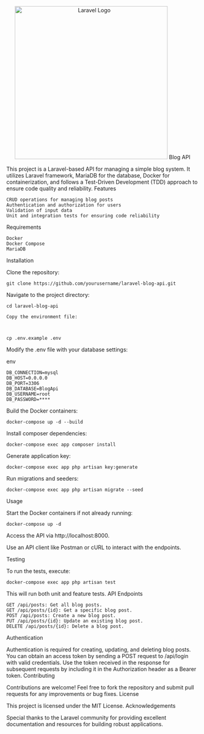 <p align="center"><a href="https://laravel.com" target="_blank"><img src="https://raw.githubusercontent.com/laravel/art/master/logo-lockup/5%20SVG/2%20CMYK/1%20Full%20Color/laravel-logolockup-cmyk-red.svg" width="400" alt="Laravel Logo"></a>
Blog API</p>


This project is a Laravel-based API for managing a simple blog system. It utilizes Laravel framework, MariaDB for the database, Docker for containerization, and follows a Test-Driven Development (TDD) approach to ensure code quality and reliability.
Features

    CRUD operations for managing blog posts
    Authentication and authorization for users
    Validation of input data
    Unit and integration tests for ensuring code reliability

Requirements

    Docker
    Docker Compose
    MariaDB

Installation

Clone the repository:


    git clone https://github.com/yourusername/laravel-blog-api.git

Navigate to the project directory:



    cd laravel-blog-api

    Copy the environment file:



    cp .env.example .env

Modify the .env file with your database settings:

env

    DB_CONNECTION=mysql
    DB_HOST=0.0.0.0
    DB_PORT=3306
    DB_DATABASE=BlogApi
    DB_USERNAME=root
    DB_PASSWORD=****

Build the Docker containers:



    docker-compose up -d --build

Install composer dependencies:



    docker-compose exec app composer install

Generate application key:



    docker-compose exec app php artisan key:generate

Run migrations and seeders:



    docker-compose exec app php artisan migrate --seed

Usage

Start the Docker containers if not already running:

    

    docker-compose up -d

Access the API via http://localhost:8000.

Use an API client like Postman or cURL to interact with the endpoints.

Testing

To run the tests, execute:



    docker-compose exec app php artisan test

This will run both unit and feature tests.
API Endpoints

    GET /api/posts: Get all blog posts.
    GET /api/posts/{id}: Get a specific blog post.
    POST /api/posts: Create a new blog post.
    PUT /api/posts/{id}: Update an existing blog post.
    DELETE /api/posts/{id}: Delete a blog post.

Authentication

Authentication is required for creating, updating, and deleting blog posts. You can obtain an access token by sending a POST request to /api/login with valid credentials. Use the token received in the response for subsequent requests by including it in the Authorization header as a Bearer token.
Contributing

Contributions are welcome! Feel free to fork the repository and submit pull requests for any improvements or bug fixes.
License

This project is licensed under the MIT License.
Acknowledgements

Special thanks to the Laravel community for providing excellent documentation and resources for building robust applications.
